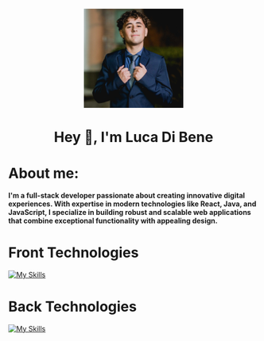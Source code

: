 <p align="center">
    <img width="200" src="img/Me.jpg">
</p>

<h1 align="center">Hey 👋, I'm Luca Di Bene</h1>
<h1>About me:</h1>
<b>I'm a full-stack developer passionate about creating innovative digital experiences. With expertise in modern technologies like React, Java, and JavaScript, I specialize in building robust and scalable web applications that combine exceptional functionality with appealing design.</b>

<h1>Front Technologies</h1>

[![My Skills](https://skillicons.dev/icons?i=html,css,js,react)](https://skillicons.dev)

<h1>Back Technologies</h1>

[![My Skills](https://skillicons.dev/icons?i=java,spring,postgres)](https://skillicons.dev)
